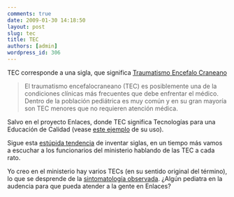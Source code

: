 ```yaml
---
comments: true
date: 2009-01-30 14:18:50
layout: post
slug: tec
title: TEC
authors: [admin]
wordpress_id: 306
---
```


TEC corresponde a una sigla, que significa [Traumatismo Encefalo Craneano](http://www.scielo.cl/scielo.php?pid=S0370-41062000000400015&script=sci_arttext)

> El traumatismo encefalocraneano (TEC) es posiblemente una de la condiciones clínicas más frecuentes que debe enfrentar el médico. Dentro de la población pediátrica es muy común y en su gran mayoría son TEC menores que no requieren atención médica.

Salvo en el proyecto Enlaces, donde TEC significa Tecnologías para una Educación de Calidad (vease [este ejemplo](http://www.enlaces.cl/index.php?t=44&i=2&cc=519.218&tm=3) de su uso).

Sigue esta [estúpida tendencia](/2009/01/esnobismo.html) de inventar siglas, en un tiempo más vamos a escuchar a los funcionarios del ministerio hablando de las TEC a cada rato.

Yo creo en el ministerio hay varios TECs (en su sentido original del término), lo que se desprende de la [sintomatología observada](http://blog.canal.cl/2009/01/ministerio-de-educacion-insiste-en.html). ¿Algún pediatra en la audencia para que pueda atender a la gente en Enlaces?



